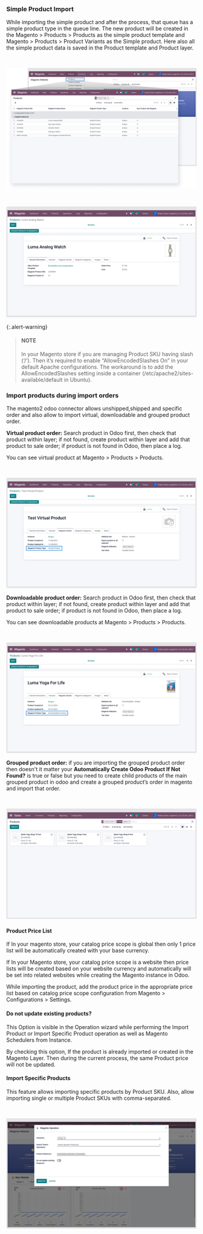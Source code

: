 
### Simple Product Import



While importing the simple product and after the process, that queue has a simple product type in the queue line. The new product will be created in the Magento > Products > Products as the simple product template and Magento > Products > Product Variants as the Simple product. Here also all the simple product data is saved in the Product template and Product layer.


 


![](./images/4-7-1.png)


 


![](./images/4-7-2.png)



{:.alert-warning} 
> 
> #### NOTE
> 
> In your Magento store if you are managing Product SKU having slash (‘/’). Then it’s required to enable “AllowEncodedSlashes On” in your default Apache configurations. The workaround is to add the AllowEncodedSlashes setting inside a <VirtualHost> container (/etc/apache2/sites-available/default in Ubuntu).
> 
> 
> 


### **Import products during import orders**


The magento2 odoo connector allows unshipped,shipped and specific order and also allow to import virtual, downloadable and grouped product order.


**Virtual product order:** Search product in Odoo first, then check that product within layer; if not found, create product within layer and add that product to sale order; if product is not found in Odoo, then place a log.


You can see virtual product at Magento > Products > Products.


 


![](./images/4-7-3.png)


**Downloadable product order:** Search product in Odoo first, then check that product within layer; if not found, create product within layer and add that product to sale order; if product is not found in Odoo, then place a log.


You can see downloadable products at Magento > Products > Products.


 


![](./images/4-7-4.png)


**Grouped product order:** if you are importing the grouped product order then doesn't it matter your **Automatically Create Odoo Product If Not Found?** is true or false but you need to create child products of the main grouped product in odoo and create a grouped product’s order in magento and import that order.


 


![](./images/4-7-5.png)


#### **Product Price List**


If In your magento store, your catalog price scope is global then only 1 price list will be automatically created with your base currency.



If In your Magento store, your catalog price scope is a website then price lists will be created based on your website currency and automatically will be set into related websites while creating the Magento instance in Odoo.



While importing the product, add the product price in the appropriate price list based on catalog price scope configuration from Magento > Configurations > Settings.


#### **Do not update existing products?**


This Option is visible in the Operation wizard while performing the Import Product or Import Specific Product operation as well as Magento Schedulers from Instance.



By checking this option, If the product is already imported or created in the Magento Layer. Then during the current process, the same Product price will not be updated.


#### **Import Specific Products**


This feature allows importing specific products by Product SKU. Also, allow importing single or multiple Product SKUs with comma-separated.


 


![](./images/4-7-6.png)



